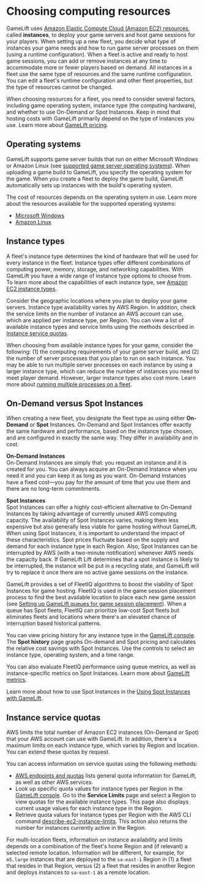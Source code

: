# Choosing computing resources<a name="gamelift-ec2-instances"></a>

GameLift uses [Amazon Elastic Compute Cloud \(Amazon EC2\) resources](https://docs.aws.amazon.com/AWSEC2/latest/UserGuide/instance-types.html), called **instances**, to deploy your game servers and host game sessions for your players\. When setting up a new fleet, you decide what type of instances your game needs and how to run game server processes on them \(using a runtime configuration\)\. When a fleet is active and ready to host game sessions, you can add or remove instances at any time to accommodate more or fewer players based on demand\. All instances in a fleet use the same type of resources and the same runtime configuration\. You can edit a fleet's runtime configuration and other fleet properties, but the type of resources cannot be changed\.

When choosing resources for a fleet, you need to consider several factors, including game operating system, instance type \(the computing hardware\), and whether to use On\-Demand or Spot Instances\. Keep in mind that hosting costs with GameLift primarily depend on the type of instances you use\. Learn more about [GameLift pricing](https://aws.amazon.com//gamelift/pricing)\.

## Operating systems<a name="gamelift-ec2-instances-os"></a>

GameLift supports game server builds that run on either Microsoft Windows or Amazon Linux \(see [supported game server operating systems](gamelift-supported.md)\)\. When uploading a game build to GameLift, you specify the operating system for the game\. When you create a fleet to deploy the game build, GameLift automatically sets up instances with the build's operating system\.

The cost of resources depends on the operating system in use\. Learn more about the resources available for the supported operating systems: 
+ [Microsoft Windows](https://docs.aws.amazon.com/AWSEC2/latest/WindowsGuide/instance-types.html)
+ [Amazon Linux](https://docs.aws.amazon.com/AWSEC2/latest/UserGuide/instance-types.html)

## Instance types<a name="gamelift-ec2-instances-type"></a>

A fleet's instance type determines the kind of hardware that will be used for every instance in the fleet\. Instance types offer different combinations of computing power, memory, storage, and networking capabilities\. With GameLift you have a wide range of instance type options to choose from\. To learn more about the capabilities of each instance type, see [Amazon EC2 instance types](https://aws.amazon.com/ec2/instance-types/)\. 

Consider the geographic locations where you plan to deploy your game servers\. Instance type availability varies by AWS Region\. In addition, check the service limits on the number of instance an AWS account can use, which are applied per instance type, per Region\. You can view a list of available instance types and service limits using the methods described in [Instance service quotas](#gamelift-service-limits)\. 

When choosing from available instance types for your game, consider the following: \(1\) the computing requirements of your game server build, and \(2\) the number of server processes that you plan to run on each instance\. You may be able to run multiple server processes on each instance by using a larger instance type, which can reduce the number of instances you need to meet player demand\. However, larger instance types also cost more\. Learn more about [ running multiple processes on a fleet](fleets-multiprocess.md)\.

## On\-Demand versus Spot Instances<a name="gamelift-ec2-instances-spot"></a>

When creating a new fleet, you designate the fleet type as using either **On\-Demand** or **Spot** Instances\. On\-Demand and Spot Instances offer exactly the same hardware and performance, based on the instance type chosen, and are configured in exactly the same way\. They differ in availability and in cost\. 

**On\-Demand Instances**  
On\-Demand Instances are simply that: you request an instance and it is created for you\. You can always acquire an On\-Demand Instance when you need it and you can keep it as long as you want\. On\-Demand Instances have a fixed cost—you pay for the amount of time that you use them and there are no long\-term commitments\.

**Spot Instances**  
Spot Instances can offer a highly cost\-efficient alternative to On\-Demand Instances by taking advantage of currently unused AWS computing capacity\. The availability of Spot Instances varies, making them less expensive but also generally less viable for game hosting without GameLift\. When using Spot Instances, it is important to understand the impact of these characteristics\. Spot prices fluctuate based on the supply and demand for each instance type in each Region\. Also, Spot Instances can be interrupted by AWS \(with a two\-minute notification\) whenever AWS needs the capacity back\. If GameLift Lift determines that a spot instance is likely to be interrupted, the instance will be put in a recycling state, and GameLift will try to replace it once there are no active game sessions on the instance\.

GameLift provides a set of FleetIQ algorithms to boost the viability of Spot Instances for game hosting\. FleetIQ is used in the game session placement process to find the best available location to place each new game session \(see [Setting up GameLift queues for game session placement](queues-intro.md)\)\. When a queue has Spot fleets, FleetIQ can prioritize low\-cost Spot fleets but eliminates fleets and locations where there's an elevated chance of interruption based historical patterns\. 

You can view pricing history for any instance type in the [GameLift console](https://console.aws.amazon.com/gamelift/)\. The **Spot history** page graphs On\-demand and Spot pricing and calculates the relative cost savings with Spot Instances\. Use the controls to select an instance type, operating system, and a time range\.

You can also evaluate FleetIQ performance using queue metrics, as well as instance\-specific metrics on Spot Instances\. Learn more about [GameLift metrics](monitoring-cloudwatch.md)\. 

Learn more about how to use Spot Instances in the [Using Spot Instances with GameLift](spot-tasks.md)\. 

## Instance service quotas<a name="gamelift-service-limits"></a>

AWS limits the total number of Amazon EC2 instances \(On\-Demand or Spot\) that your AWS account can use with GameLift\. In addition, there's a maximum limits on each instance type, which varies by Region and location\. You can extend these quotas by request\.

You can access information on service quotas using the following methods: 
+ [AWS endpoints and quotas](https://docs.aws.amazon.com/general/latest/gr/gamelift.html) lists general quota information for GameLift, as well as other AWS services\.
+ Look up specific quota values for instance types per Region in the [GameLift console](https://console.aws.amazon.com/gamelift/)\. Go to the **Service Limits** page and select a Region to view quotas for the available instance types\. This page also displays current usage values for each instance type in the Region\.
+ Retrieve quota values for instance types per Region with the AWS CLI command [ describe\-ec2\-instance\-limits](https://docs.aws.amazon.com/cli/latest/reference/gamelift/describe-ec2-instance-limits.html)\. This action also returns the number for instances currently active in the Region\.

For multi\-location fleets, information on instance availability and limits depends on a combination of the fleet's home Region and \(if relevant\) a selected remote location\. Information will be different, for example, for `m5.large` instances that are deployed to the `sa-east-1` Region in \(1\) a fleet that resides in that Region, versus \(2\) a fleet that resides in another Region and deploys instances to `sa-east-1` as a remote location\. 

 